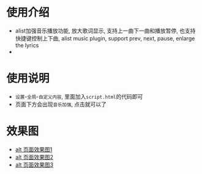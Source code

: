 # 使用介绍
- alist加强音乐播放功能, 放大歌词显示, 支持上一曲下一曲和播放暂停, 也支持快捷键控制上下曲, alist music plugin, support prev, next, pause, enlarge the lyrics
- 
# 使用说明
- `设置`-`全局`-`自定义内容`, 里面加入`script.html`的代码即可
- 页面下方会出现`音乐加强`, 点击就可以了

# 效果图
- [alt 页面效果图1](https://cdn.jsdelivr.net/gh/dhjz/alist-music@master/pic1.png)
- [alt 页面效果图2](https://cdn.jsdelivr.net/gh/dhjz/alist-music@master/pic2.png)
- [alt 页面效果图3](https://cdn.jsdelivr.net/gh/dhjz/alist-music@master/pic3.png)
